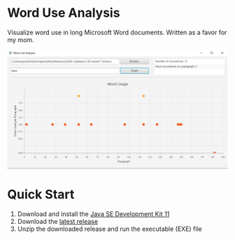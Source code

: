 # Word Use Analysis

Visualize word use in long Microsoft Word documents. Written as a favor for my
mom.

<div align="center">

<img src="doc/screenshot.png">

</div>


# Quick Start

1. Download and install the [Java SE Development Kit
   11](https://www.oracle.com/java/technologies/javase-jdk11-downloads.html)
2. Download the [latest
   release](https://github.com/jstrieb/worduse/releases/latest/download/WordUse.zip)
3. Unzip the downloaded release and run the executable (EXE) file
